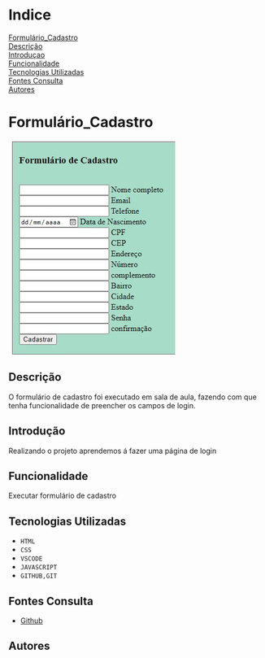 
# Indice

[Formulário_Cadastro](#formulario_cadastro)  
[Descrição](#descrição)  
[Introduçao](#introduçao)  
[Funcionalidade](#funcionalidade)  
[Tecnologias Utilizadas](#tecnologias-utilizadas)  
[Fontes Consulta](#fontes-consulta)  
[Autores](#autores)  

# Formulário_Cadastro
![Capa_cadastro](capa_cadastro.jpg)
## Descrição
O formulário de cadastro foi executado em sala de aula, fazendo com que tenha funcionalidade de preencher os campos de login.
## Introdução
Realizando o projeto aprendemos á fazer uma página de login
## Funcionalidade
Executar formulário de cadastro 
## Tecnologias Utilizadas
* ``HTML``
* ``CSS``
* ``VSCODE`` 
* ``JAVASCRIPT``
* ``GITHUB,GIT``
## Fontes Consulta
* [Github](https://github.com/limaxju/-Cadastro.git)
## Autores